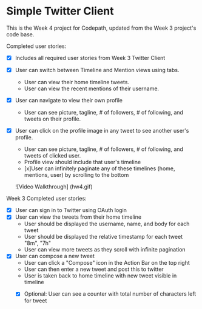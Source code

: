 # Simple Twitter Client

This is the Week 4 project for Codepath, updated from the Week 3 project's code base.

Completed user stories:

* [x] Includes all required user stories from Week 3 Twitter Client
* [x]  User can switch between Timeline and Mention views using tabs.
	* User can view their home timeline tweets.
	* User can view the recent mentions of their username.
* [x]   User can navigate to view their own profile
	* User can see picture, tagline, # of followers, # of following, and tweets on their profile.
* [x]  User can click on the profile image in any tweet to see another user's profile.
	* User can see picture, tagline, # of followers, # of following, and tweets of clicked user.
	* Profile view should include that user's timeline                
    * [x]User can infinitely paginate any of these timelines (home, mentions, user) by scrolling to the bottom

	![Video Walkthrough] (hw4.gif)

Week 3 Completed user stories:


* [x] User can sign in to Twitter using OAuth login
* [x] User can view the tweets from their home timeline
	* User should be displayed the username, name, and body for each tweet
    * User should be displayed the relative timestamp for each tweet "8m", "7h"
    * User can view more tweets as they scroll with infinite pagination
* [x] User can compose a new tweet
    * User can click a "Compose" icon in the Action Bar on the top right
    * User can then enter a new tweet and post this to twitter
    * User is taken back to home timeline with new tweet visible in timeline
    * [x] Optional: User can see a counter with total number of characters left for tweet

